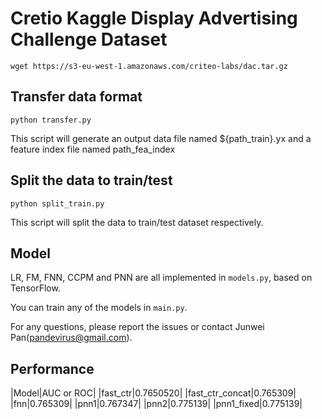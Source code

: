 # Cretio Kaggle Display Advertising Challenge Dataset

`wget https://s3-eu-west-1.amazonaws.com/criteo-labs/dac.tar.gz`

## Transfer data format

`python transfer.py`

This script will generate an output data file named ${path_train}.yx and a feature index file named path_fea_index

## Split the data to train/test

`python split_train.py`

This script will split the data to train/test dataset respectively.

## Model

LR, FM, FNN, CCPM and PNN are all implemented in `models.py`, based on TensorFlow.

You can train any of the models in `main.py`.

For any questions, please report the issues or contact Junwei Pan(pandevirus@gmail.com).

## Performance

|Model|AUC or ROC|
|fast_ctr|0.7650520|
|fast_ctr_concat|0.765309|
|fnn|0.765309|
|pnn1|0.767347|
|pnn2|0.775139|
|pnn1_fixed|0.775139|
